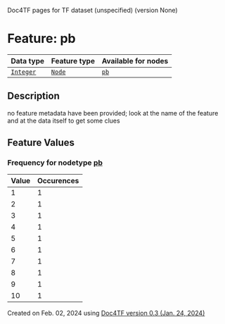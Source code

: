 Doc4TF pages for TF dataset (unspecified) (version None)
# Feature: pb
Data type|Feature type|Available for nodes
---|---|---
[`Integer`](featurebydatatype.md#integer)|[`Node`](featurebytype.md#node)| [`pb`](featurebynodetype.md#pb) 
## Description
no feature metadata have been provided; look at the name of the feature and at the data itself to get some clues
## Feature Values
### Frequency for nodetype [pb](featurebynodetype.md#pb)
Value|Occurences
---|---
1|1
2|1
3|1
4|1
5|1
6|1
7|1
8|1
9|1
10|1
 

Created on Feb. 02, 2024 using [Doc4TF  version 0.3 (Jan. 24, 2024)](https://github.com/tonyjurg/Doc4TF) 
